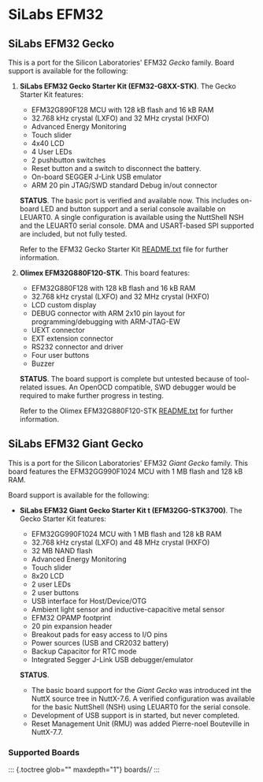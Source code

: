 SiLabs EFM32
============

SiLabs EFM32 Gecko
------------------

This is a port for the Silicon Laboratories\' EFM32 *Gecko* family.
Board support is available for the following:

1.  **SiLabs EFM32 Gecko Starter Kit (EFM32-G8XX-STK)**. The Gecko
    Starter Kit features:

    -   EFM32G890F128 MCU with 128 kB flash and 16 kB RAM
    -   32.768 kHz crystal (LXFO) and 32 MHz crystal (HXFO)
    -   Advanced Energy Monitoring
    -   Touch slider
    -   4x40 LCD
    -   4 User LEDs
    -   2 pushbutton switches
    -   Reset button and a switch to disconnect the battery.
    -   On-board SEGGER J-Link USB emulator
    -   ARM 20 pin JTAG/SWD standard Debug in/out connector

    **STATUS**. The basic port is verified and available now. This
    includes on-board LED and button support and a serial console
    available on LEUART0. A single configuration is available using the
    NuttShell NSH and the LEUART0 serial console. DMA and USART-based
    SPI supported are included, but not fully tested.

    Refer to the EFM32 Gecko Starter Kit
    [README.txt](https://github.com/apache/nuttx/blob/master/Documentation/platforms/arm/efm32/boards/efm32-g8xx-stk/README.txt)
    file for further information.

2.  **Olimex EFM32G880F120-STK**. This board features:

    -   EFM32G880F128 with 128 kB flash and 16 kB RAM
    -   32.768 kHz crystal (LXFO) and 32 MHz crystal (HXFO)
    -   LCD custom display
    -   DEBUG connector with ARM 2x10 pin layout for
        programming/debugging with ARM-JTAG-EW
    -   UEXT connector
    -   EXT extension connector
    -   RS232 connector and driver
    -   Four user buttons
    -   Buzzer

    **STATUS**. The board support is complete but untested because of
    tool-related issues. An OpenOCD compatible, SWD debugger would be
    required to make further progress in testing.

    Refer to the Olimex EFM32G880F120-STK
    [README.txt](https://github.com/apache/nuttx/blob/master/Documentation/platforms/arm/efm32/boards/olimex-efm32g880f128-stk/README.txt)
    for further information.

SiLabs EFM32 Giant Gecko
------------------------

This is a port for the Silicon Laboratories\' EFM32 *Giant Gecko*
family. This board features the EFM32GG990F1024 MCU with 1 MB flash and
128 kB RAM.

Board support is available for the following:

-   **SiLabs EFM32 Giant Gecko Starter Kit t (EFM32GG-STK3700)**. The
    Gecko Starter Kit features:

    -   EFM32GG990F1024 MCU with 1 MB flash and 128 kB RAM
    -   32.768 kHz crystal (LXFO) and 48 MHz crystal (HXFO)
    -   32 MB NAND flash
    -   Advanced Energy Monitoring
    -   Touch slider
    -   8x20 LCD
    -   2 user LEDs
    -   2 user buttons
    -   USB interface for Host/Device/OTG
    -   Ambient light sensor and inductive-capacitive metal sensor
    -   EFM32 OPAMP footprint
    -   20 pin expansion header
    -   Breakout pads for easy access to I/O pins
    -   Power sources (USB and CR2032 battery)
    -   Backup Capacitor for RTC mode
    -   Integrated Segger J-Link USB debugger/emulator

    **STATUS**.

    -   The basic board support for the *Giant Gecko* was introduced int
        the NuttX source tree in NuttX-7.6. A verified configuration was
        available for the basic NuttShell (NSH) using LEUART0 for the
        serial console.
    -   Development of USB support is in started, but never completed.
    -   Reset Management Unit (RMU) was added Pierre-noel Bouteville in
        NuttX-7.7.

### Supported Boards

::: {.toctree glob="" maxdepth="1"}
boards/*/*
:::
